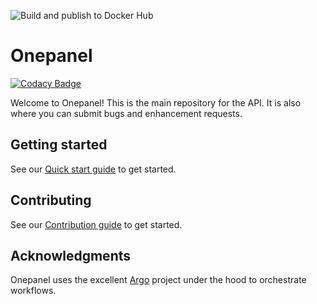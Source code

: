 ![Build and publish to Docker Hub](https://github.com/onepanelio/core/workflows/Build%20and%20publish%20to%20Docker%20Hub/badge.svg)

# Onepanel

[![Codacy Badge](https://api.codacy.com/project/badge/Grade/bdeb248957be4d1bbc98c959c728c46b)](https://app.codacy.com/gh/onepanelio/core?utm_source=github.com&utm_medium=referral&utm_content=onepanelio/core&utm_campaign=Badge_Grade_Settings)

Welcome to Onepanel! This is the main repository for the API. It is also where you can submit bugs and enhancement requests.

## Getting started
See our [Quick start guide](https://docs.onepanel.ai/docs/getting-started/quickstart) to get started.

## Contributing

See our [Contribution guide](https://docs.onepanel.ai/docs/getting-started/contributing) to get started.

## Acknowledgments
Onepanel uses the excellent [Argo](https://github.com/argoproj/argo) project under the hood to orchestrate workflows.
